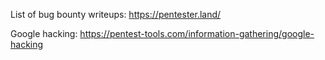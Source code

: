 List of bug bounty writeups: https://pentester.land/

Google hacking: https://pentest-tools.com/information-gathering/google-hacking
